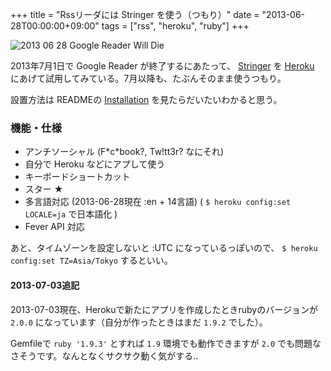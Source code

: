 +++
title = "Rssリーダには Stringer を使う（つもり）"
date = "2013-06-28T00:00:00+09:00"
tags = ["rss", "heroku", "ruby"]
+++

![2013 06 28 Google Reader Will Die](/images/2013-06-28-google-reader-will-die.png)

2013年7月1日で Google Reader が終了するにあたって、 [Stringer](https://github.com/swanson/stringer) を [Heroku](https://www.heroku.com/) にあげて試用してみている。7月以降も、たぶんそのまま使うつもり。

設置方法は READMEの [Installation](https://github.com/swanson/stringer#installation) を見たらだいたいわかると思う。

### 機能・仕様
* アンチソーシャル (F\*c\*book?, Tw!tt3r? なにそれ)
* 自分で Heroku などにアプして使う
* キーボードショートカット
* スター ★
* 多言語対応 (2013-06-28現在 :en + 14言語) ( `$ heroku config:set LOCALE=ja` で日本語化 )
* Fever API 対応


あと、タイムゾーンを設定しないと :UTC になっているっぽいので、 `$ heroku config:set TZ=Asia/Tokyo` するといい。

#### 2013-07-03追記
2013-07-03現在、Herokuで新たにアプリを作成したときrubyのバージョンが `2.0.0` になっています（自分が作ったときはまだ `1.9.2` でした）。

Gemfileで  `ruby '1.9.3'` とすれば `1.9` 環境でも動作できますが `2.0` でも問題なさそうです。なんとなくサクサク動く気がする..
